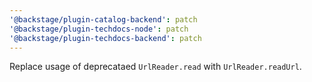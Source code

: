 ```yaml
---
'@backstage/plugin-catalog-backend': patch
'@backstage/plugin-techdocs-node': patch
'@backstage/plugin-techdocs-backend': patch
---
```


Replace usage of deprecataed `UrlReader.read` with `UrlReader.readUrl`.
